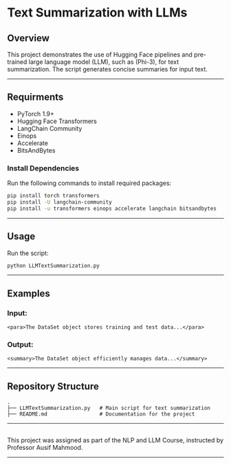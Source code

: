 # Text Summarization with LLMs

## Overview
This project demonstrates the use of Hugging Face pipelines and pre-trained large language model (LLM), such as (Phi-3), for text summarization. The script generates concise summaries for input text.

---

## Requirments
- PyTorch 1.9+
- Hugging Face Transformers
- LangChain Community
- Einops
- Accelerate
- BitsAndBytes

### Install Dependencies
Run the following commands to install required packages:
```bash
pip install torch transformers
pip install -U langchain-community
pip install -u transformers einops accelerate langchain bitsandbytes
```

---

## Usage
 Run the script:
   ```bash
   python LLMTextSummarization.py
   ```

---

## Examples
### Input:
```
<para>The DataSet object stores training and test data...</para>
```

### Output:
```
<summary>The DataSet object efficiently manages data...</summary>
```

---

## Repository Structure
```
.
├── LLMTextSummarization.py   # Main script for text summarization       
├── README.md                 # Documentation for the project
```


---

##
This project was assigned as part of the NLP and LLM Course, instructed by Professor Ausif Mahmood.

---
